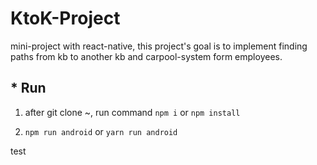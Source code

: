# KtoK-Project
mini-project with react-native, this project's goal is to implement finding paths from kb to another kb and carpool-system form employees.



## * Run

 1) after git clone ~, run command `npm i` or `npm install`

 2) `npm run android` or `yarn run android`



test
